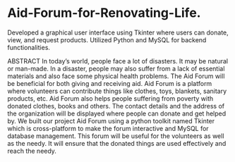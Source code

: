 # Aid-Forum-for-Renovating-Life.
 Developed a graphical user interface using Tkinter where users can donate, view, and request products. Utilized Python and MySQL for backend functionalities.


ABSTRACT In today’s world, people face a lot of disasters. It may be natural or man-made. In a disaster, people may also suffer from a lack of essential materials and also face some physical health problems. The Aid Forum will be beneficial for both giving and receiving aid. Aid Forum is a platform where volunteers can contribute things like clothes, toys, blankets, sanitary products, etc. Aid Forum also helps people suffering from poverty with donated clothes, books and others. The contact details and the address of the organization will be displayed where people can donate and get helped by. We built our project Aid Forum using a python toolkit named Tkinter which is cross-platform to make the forum interactive and MySQL for database management. This forum will be useful for the volunteers as well as the needy. It will ensure that the donated things are used effectively and reach the needy.
